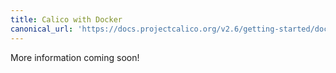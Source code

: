 ```yaml
---
title: Calico with Docker
canonical_url: 'https://docs.projectcalico.org/v2.6/getting-started/docker/index'
---
```

More information coming soon!
